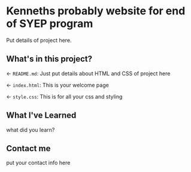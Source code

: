 # Kenneths probably website for end of SYEP program

Put details of project here.

## What's in this project?

← `README.md`: Just put details about HTML and CSS of project here

← `index.html`: This is your welcome page

← `style.css`: This is for all your css and styling



## What I've Learned

what did you learn?

## Contact me

put your contact info here
